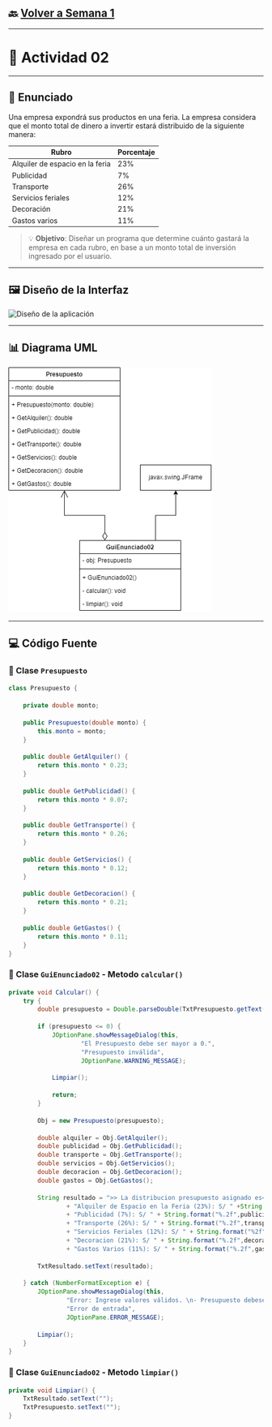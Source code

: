 ## 🔙 [Volver a Semana 1](../)

---

# 🧾 Actividad 02

---

## 📄 Enunciado

Una empresa expondrá sus productos en una feria. La empresa considera que el monto total de dinero a invertir estará distribuido de la siguiente manera:

| **Rubro**                         | **Porcentaje** |
|-----------------------------------|----------------|
| Alquiler de espacio en la feria   | 23%            |
| Publicidad                        | 7%             |
| Transporte                        | 26%            |
| Servicios feriales                | 12%            |
| Decoración                        | 21%            |
| Gastos varios                     | 11%            |

> 💡 **Objetivo**: Diseñar un programa que determine cuánto gastará la empresa en cada rubro, en base a un monto total de inversión ingresado por el usuario.

---

## 🖼️ Diseño de la Interfaz

![Diseño de la aplicación](./Diseño-GuiEnunciado02.png)

---

## 📊 Diagrama UML

![Diagrama UML de Clases](./UML-GuiEnunciado02.png)

---

## 💻 Código Fuente

### 🔹 Clase `Presupuesto`

```java
class Presupuesto {

    private double monto;

    public Presupuesto(double monto) {
        this.monto = monto;
    }

    public double GetAlquiler() {
        return this.monto * 0.23;
    }

    public double GetPublicidad() {
        return this.monto * 0.07;
    }

    public double GetTransporte() {
        return this.monto * 0.26;
    }

    public double GetServicios() {
        return this.monto * 0.12;
    }

    public double GetDecoracion() {
        return this.monto * 0.21;
    }

    public double GetGastos() {
        return this.monto * 0.11;
    }
}
```

### 🔹 Clase `GuiEnunciado02` - Metodo `calcular()`

```java
private void Calcular() {
    try {
        double presupuesto = Double.parseDouble(TxtPresupuesto.getText());

        if (presupuesto <= 0) {
            JOptionPane.showMessageDialog(this,
                    "El Presupuesto debe ser mayor a 0.",
                    "Presupuesto inválida",
                    JOptionPane.WARNING_MESSAGE);

            Limpiar();

            return;
        }

        Obj = new Presupuesto(presupuesto);

        double alquiler = Obj.GetAlquiler();
        double publicidad = Obj.GetPublicidad();
        double transporte = Obj.GetTransporte();
        double servicios = Obj.GetServicios();
        double decoracion = Obj.GetDecoracion();
        double gastos = Obj.GetGastos();

        String resultado = ">> La distribucion presupuesto asignado es<<\n\n"
                + "Alquiler de Espacio en la Feria (23%): S/ " +String.format("%.2f", alquiler) + "\n"
                + "Publicidad (7%): S/ " + String.format("%.2f",publicidad) + "\n"
                + "Transporte (26%): S/ " + String.format("%.2f",transporte) + "\n"
                + "Servicios Feriales (12%): S/ " + String.format("%2f", servicios) + "\n"
                + "Decoracion (21%): S/ " + String.format("%.2f",decoracion)
                + "Gastos Varios (11%): S/ " + String.format("%.2f",gastos);

        TxtResultado.setText(resultado);

    } catch (NumberFormatException e) {
        JOptionPane.showMessageDialog(this,
                "Error: Ingrese valores válidos. \n- Presupuesto debeser un decimal.",
                "Error de entrada",
                JOptionPane.ERROR_MESSAGE);

        Limpiar();
    }
}
```

### 🔹 Clase `GuiEnunciado02` - Metodo `limpiar()`

```java
private void Limpiar() {
    TxtResultado.setText("");
    TxtPresupuesto.setText("");
}
```